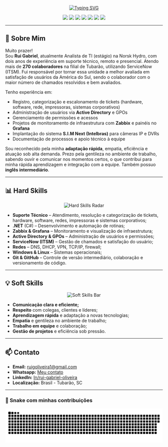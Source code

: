 <div align="center">
  <a href="https://git.io/typing-svg">
    <img src="https://readme-typing-svg.demolab.com?font=Fira+Code&size=30&duration=3000&pause=400&center=true&vCenter=true&multiline=true&width=600&height=100&lines=Ol%C3%A1%2C+eu+sou+Rui+Gabriel!+;Estudante+mago+da+tecnologia%F0%9F%A7%99" alt="Typing SVG" />
  </a>
</div>

<!-- Badges de tecnologias principais, centralizados com HTML -->
<p align="center">
  <img src="https://img.shields.io/badge/.NET-512BD4?style=for-the-badge&logo=dotnet&logoColor=white" />
  <img src="https://img.shields.io/badge/Zabbix-E94D2A?style=for-the-badge&logo=zabbix&logoColor=white" />
  <img src="https://img.shields.io/badge/Grafana-F46800?style=for-the-badge&logo=grafana&logoColor=white" />
  <img src="https://img.shields.io/badge/Active%20Directory-003366?style=for-the-badge&logo=microsoft&logoColor=white" />
  <img src="https://img.shields.io/badge/ServiceNow-00A1E0?style=for-the-badge&logo=servicenow&logoColor=white" />
  <img src="https://img.shields.io/badge/Windows%20&%20Linux-0078D6?style=for-the-badge&logo=windows&logoColor=white" />
  <img src="https://img.shields.io/badge/ITSM-0052CC?style=for-the-badge&logo=atlassian&logoColor=white" />
</p>

---

## 🚀 Sobre Mim

<!-- Apresentação pessoal e resumo de resultados -->
Muito prazer!  
Sou **Rui Gabriel**, atualmente Analista de TI (estágio) na Norsk Hydro, com dois anos de experiência em suporte técnico, remoto e presencial. Atendo mais de **270 colaboradores** na filial de Tubarão, utilizando ServiceNow (ITSM). Fui responsável por tornar essa unidade a melhor avaliada em satisfação de usuários da América do Sul, sendo o colaborador com o maior número de chamados resolvidos e bem avaliados.

Tenho experiência em:
- Registro, categorização e escalonamento de tickets (hardware, software, rede, impressoras, sistemas corporativos)
- Administração de usuários via **Active Directory** e GPOs
- Gerenciamento de permissões e acessos
- Projetos de monitoramento de infraestrutura com **Zabbix** e painéis no **Grafana**
- Implantação do sistema **S.I.M Next (Intelbras)** para câmeras IP e DVRs
- Documentação de processos e apoio técnico à equipe

Sou reconhecido pela minha **adaptação rápida**, empatia, eficiência e atuação sob alta demanda. Prezo pela gentileza no ambiente de trabalho, sabendo ouvir e comunicar nos momentos certos, o que contribui para minha rápida aprendizagem e integração com a equipe. Também possuo **inglês intermediário**.

---

## 📊 Hard Skills

<!-- Gráfico radar gerado por quickchart.io, mostra domínio em cada hard skill -->
<!-- COPIE O CÓDIGO ABAIXO PARA USAR O GRÁFICO DE HARD SKILLS DIRETAMENTE NO README -->
<p align="center">
  <img src="https://quickchart.io/chart?c=%7B%22type%22%3A%22radar%22%2C%22data%22%3A%7B%22labels%22%3A%5B%22Suporte%20T%C3%A9cnico%22%2C%22.NET%22%2C%22Zabbix%22%2C%22Grafana%22%2C%22Active%20Directory%22%2C%22ServiceNow%22%2C%22Redes%22%2C%22Windows%20%26%20Linux%22%2C%22Git%22%2C%22GitHub%22%5D%2C%22datasets%22%3A%5B%7B%22label%22%3A%22N%C3%ADvel%22%2C%22data%22%3A%5B99%2C80%2C85%2C80%2C75%2C90%2C80%2C75%2C70%2C70%5D%2C%22backgroundColor%22%3A%22rgba(0%2C191%2C255%2C0.3)%22%2C%22borderColor%22%3A%22rgba(0%2C191%2C255%2C1)%22%7D%5D%7D%2C%22options%22%3A%7B%22plugins%22%3A%7B%22legend%22%3A%7B%22display%22%3Afalse%7D%7D%7D%7D&format=png&w=500&h=500" alt="Hard Skills Radar" width="350"/>
</p>

<!-- Lista detalhada das hard skills -->
- **Suporte Técnico** – Atendimento, resolução e categorização de tickets, hardware, software, redes, impressoras e sistemas corporativos;
- **.NET** (C#) – Desenvolvimento e automação de rotinas;
- **Zabbix & Grafana** – Monitoramento e visualização de infraestrutura;
- **Active Directory & GPOs** – Administração de usuários e permissões;
- **ServiceNow (ITSM)** – Gestão de chamados e satisfação do usuário;
- **Redes** – DNS, DHCP, VPN, TCP/IP, firewall;
- **Windows & Linux** – Sistemas operacionais;
- **Git & GitHub** – Controle de versão intermediário, colaboração e versionamento de código.

---

## 💡 Soft Skills

<!-- Gráfico de barras via quickchart.io, mostra soft skills desenvolvidas -->
<!-- COPIE O CÓDIGO ABAIXO PARA USAR O GRÁFICO DE SOFT SKILLS DIRETAMENTE NO README -->
<p align="center">
  <img src="https://quickchart.io/chart?c={type:%27bar%27,data:{labels:[%27Comunica%C3%A7%C3%A3o%27,%27Respeito%27,%27Aprendizagem%20R%C3%A1pida%27,%27Empatia%27,%27Trabalho%20em%20Equipe%27,%27Gest%C3%A3o%20de%20Tempo%27],datasets:[{label:%27N%C3%ADvel%27,data:[95,98,97,95,93,90],backgroundColor:%27rgba(0,191,255,0.7)%27}]},options:{plugins:{legend:{display:false}}}}&format=png&w=450&h=300" alt="Soft Skills Bar" width="350"/>
</p>

<!-- Lista detalhada das soft skills -->
- **Comunicação clara e eficiente;**
- **Respeito** com colegas, clientes e líderes;
- **Aprendizagem rápida** e adaptação a novas tecnologias;
- **Empatia** e gentileza no ambiente de trabalho;
- **Trabalho em equipe** e colaboração;
- **Gestão de projetos** e eficiência sob pressão.

---

## 📫 Contato

<!-- Seção de contato para networking e oportunidades -->
- **Email:** <a href="mailto:ruigoliveira1@gmail.com" target="_blank">ruigoliveira1@gmail.com</a>
- **Whatsapp:** <a href="https://wa.me/5555991567408" target="_blank">Meu contato</a>
- **LinkedIn:** <a href="https://www.linkedin.com/in/rui-gabriel-oliveira/" target="_blank">In/rui-gabriel-oliveira</a>
- **Localização:** Brasil - Tubarão, SC

---

### 🐍 Snake com minhas contribuições
![snake gif](https://raw.githubusercontent.com/ruigabriel1/github-snake/36a34c07f83e59eb5fdb0868476d9feaa6e15bf1/dist/github-snake-dark.svg)
